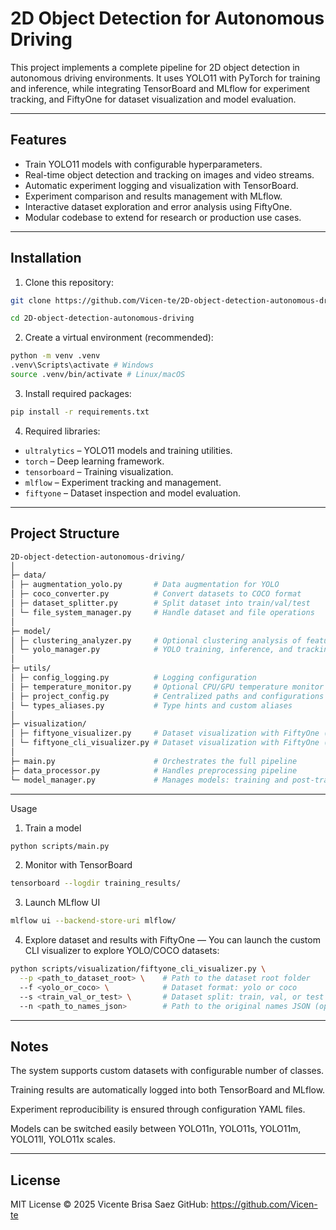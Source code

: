 # 2D Object Detection for Autonomous Driving

This project implements a complete pipeline for 2D object detection in autonomous driving environments. It uses YOLO11 with PyTorch for training and inference, while integrating TensorBoard and MLflow for experiment tracking, and FiftyOne for dataset visualization and model evaluation.

---

## Features

- Train YOLO11 models with configurable hyperparameters.
- Real-time object detection and tracking on images and video streams.
- Automatic experiment logging and visualization with TensorBoard.
- Experiment comparison and results management with MLflow.
- Interactive dataset exploration and error analysis using FiftyOne.
- Modular codebase to extend for research or production use cases.

---

## Installation

1. Clone this repository:

```bash
git clone https://github.com/Vicen-te/2D-object-detection-autonomous-driving.git

cd 2D-object-detection-autonomous-driving
```

2. Create a virtual environment (recommended):

```bash
python -m venv .venv
.venv\Scripts\activate # Windows
source .venv/bin/activate # Linux/macOS
```

3. Install required packages:

```bash
pip install -r requirements.txt
```

4. Required libraries:

- `ultralytics` – YOLO11 models and training utilities.
- `torch` – Deep learning framework.
- `tensorboard` – Training visualization.
- `mlflow` – Experiment tracking and management.
- `fiftyone` – Dataset inspection and model evaluation.

---


## Project Structure
```bash
2D-object-detection-autonomous-driving/
│
├─ data/
│ ├─ augmentation_yolo.py 		# Data augmentation for YOLO
│ ├─ coco_converter.py 			# Convert datasets to COCO format
│ ├─ dataset_splitter.py 		# Split dataset into train/val/test
│ └─ file_system_manager.py 	# Handle dataset and file operations
│
├─ model/
│ ├─ clustering_analyzer.py 	# Optional clustering analysis of features
│ └─ yolo_manager.py 			# YOLO training, inference, and tracking manager
│
├─ utils/
│ ├─ config_logging.py          # Logging configuration
│ ├─ temperature_monitor.py     # Optional CPU/GPU temperature monitor
│ ├─ project_config.py          # Centralized paths and configurations
│ └─ types_aliases.py           # Type hints and custom aliases
│
├─ visualization/
│ ├─ fiftyone_visualizer.py     # Dataset visualization with FiftyOne (GUI)
│ └─ fiftyone_cli_visualizer.py # Dataset visualization with FiftyOne (CLI)
│
├─ main.py 			            # Orchestrates the full pipeline
├─ data_processor.py 			# Handles preprocessing pipeline
└─ model_manager.py 			# Manages models: training and post-training analysis
```

---

Usage

1. Train a model
```bash
python scripts/main.py
```

2. Monitor with TensorBoard
```bash
tensorboard --logdir training_results/
```

3. Launch MLflow UI
```bash
mlflow ui --backend-store-uri mlflow/
```

4. Explore dataset and results with FiftyOne — You can launch the custom CLI visualizer to explore YOLO/COCO datasets:
```bash
python scripts/visualization/fiftyone_cli_visualizer.py \
  --p <path_to_dataset_root> \    # Path to the dataset root folder
  --f <yolo_or_coco> \            # Dataset format: yolo or coco
  --s <train_val_or_test> \       # Dataset split: train, val, or test (optional, default: val)
  --n <path_to_names_json>        # Path to the original names JSON (optional)
```

---

## Notes

The system supports custom datasets with configurable number of classes.

Training results are automatically logged into both TensorBoard and MLflow.

Experiment reproducibility is ensured through configuration YAML files.

Models can be switched easily between YOLO11n, YOLO11s, YOLO11m, YOLO11l, YOLO11x scales.

---

## License

MIT License © 2025 Vicente Brisa Saez
GitHub: https://github.com/Vicen-te